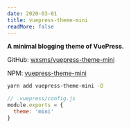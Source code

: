 ```yaml
---
date: 2020-03-01
title: vuepress-theme-mini
readMore: false
---
```


**A minimal blogging theme of VuePress.**

GitHub: [wxsms/vuepress-theme-mini](https://github.com/wxsms/vuepress-theme-mini)

NPM: [vuepress-theme-mini](https://www.npmjs.com/package/vuepress-theme-mini)

```bash
yarn add vuepress-theme-mini -D
```

```javascript
// .vuepress/config.js
module.exports = {
  theme: 'mini'
}
```

<!-- more -->